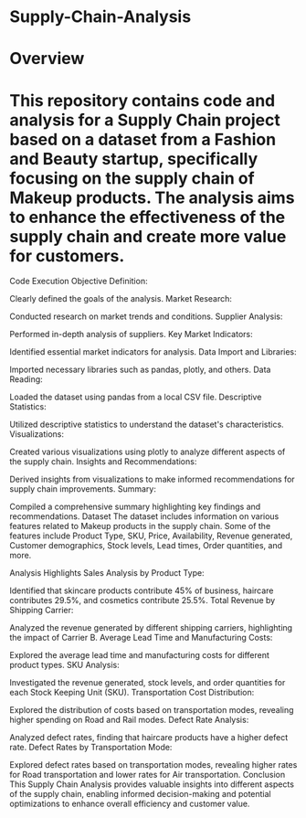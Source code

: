 # Supply-Chain-Analysis


# Overview
# This repository contains code and analysis for a Supply Chain project based on a dataset from a Fashion and Beauty startup, specifically focusing on the supply chain of Makeup products. The analysis aims to enhance the effectiveness of the supply chain and create more value for customers.

Code Execution
Objective Definition:

Clearly defined the goals of the analysis.
Market Research:

Conducted research on market trends and conditions.
Supplier Analysis:

Performed in-depth analysis of suppliers.
Key Market Indicators:

Identified essential market indicators for analysis.
Data Import and Libraries:

Imported necessary libraries such as pandas, plotly, and others.
Data Reading:

Loaded the dataset using pandas from a local CSV file.
Descriptive Statistics:

Utilized descriptive statistics to understand the dataset's characteristics.
Visualizations:

Created various visualizations using plotly to analyze different aspects of the supply chain.
Insights and Recommendations:

Derived insights from visualizations to make informed recommendations for supply chain improvements.
Summary:

Compiled a comprehensive summary highlighting key findings and recommendations.
Dataset
The dataset includes information on various features related to Makeup products in the supply chain. Some of the features include Product Type, SKU, Price, Availability, Revenue generated, Customer demographics, Stock levels, Lead times, Order quantities, and more.

Analysis Highlights
Sales Analysis by Product Type:

Identified that skincare products contribute 45% of business, haircare contributes 29.5%, and cosmetics contribute 25.5%.
Total Revenue by Shipping Carrier:

Analyzed the revenue generated by different shipping carriers, highlighting the impact of Carrier B.
Average Lead Time and Manufacturing Costs:

Explored the average lead time and manufacturing costs for different product types.
SKU Analysis:

Investigated the revenue generated, stock levels, and order quantities for each Stock Keeping Unit (SKU).
Transportation Cost Distribution:

Explored the distribution of costs based on transportation modes, revealing higher spending on Road and Rail modes.
Defect Rate Analysis:

Analyzed defect rates, finding that haircare products have a higher defect rate.
Defect Rates by Transportation Mode:

Explored defect rates based on transportation modes, revealing higher rates for Road transportation and lower rates for Air transportation.
Conclusion
This Supply Chain Analysis provides valuable insights into different aspects of the supply chain, enabling informed decision-making and potential optimizations to enhance overall efficiency and customer value.

